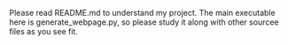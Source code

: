 Please read README.md to understand my project. The main executable here is generate_webpage.py, so please study it along with other sourcee files as you see fit.